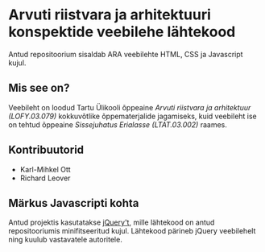 # Arvuti riistvara ja arhitektuuri konspektide veebilehe lähtekood

Antud repositoorium sisaldab ARA veebilehte HTML, CSS ja Javascript kujul.

## Mis see on?

Veebileht on loodud Tartu Ülikooli õppeaine *Arvuti riistvara ja arhitektuur (LOFY.03.079)* kokkuvõtlike 
õppematerjalide jagamiseks, kuid veebileht ise on tehtud õppeaine *Sissejuhatus Erialasse (LTAT.03.002)*
raames.

## Kontribuutorid

* Karl-Mihkel Ott
* Richard Leover

## Märkus Javascripti kohta

Antud projektis kasutatakse [jQuery't](https://jquery.com/), mille lähtekood on antud repositooriumis 
minifitseeritud kujul. Lähtekood pärineb jQuery veebilehelt ning kuulub vastavatele autoritele.